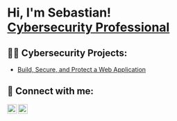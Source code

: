 <h1>Hi, I'm Sebastian! <br/><a href="https://www.linkedin.com/in/sebastian-mansilla/">Cybersecurity Professional</a>

<h2>👨‍💻 Cybersecurity Projects:</h2>

  - [Build, Secure, and Protect a Web Application](https://github.com/smansilla95/Building-A-Web-App-and-Adding-an-SSL-Certificate) <b>

<h2> 🤳 Connect with me:</h2>

[<img align="left" alt="SebastianMansilla | LinkedIn" width="22px" src="https://cdn.jsdelivr.net/npm/simple-icons@v3/icons/linkedin.svg" />][linkedin]
[<img align="left" alt="SebastianMansilla | Instagram" width="22px" src="https://cdn.jsdelivr.net/npm/simple-icons@v3/icons/instagram.svg" />][instagram]

[instagram]: https://www.instagram.com/sebastian_mansilla/
[linkedin]: https://linkedin.com/in/sebastian-mansilla
